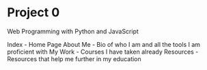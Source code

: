 # Project 0

Web Programming with Python and JavaScript


Index - Home Page
About Me - Bio of who I am and all the tools I am proficient with
My Work - Courses I have taken already
Resources - Resources that help me further in my education
